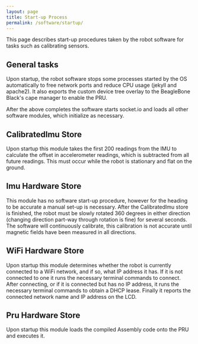 ```yaml
---
layout: page
title: Start-up Process
permalink: /software/startup/
---
```


This page describes start-up procedures taken by the robot software for tasks such as calibrating sensors.

## General tasks

Upon startup, the robot software stops some processes started by the OS automatically to free network ports and reduce CPU usage (jekyll and apache2). It also exports the custom device tree overlay to the BeagleBone Black's cape manager to enable the PRU.

After the above completes the software starts socket.io and loads all other software modules, which initialize as necessary.

## CalibratedImu Store

Upon startup this module takes the first 200 readings from the IMU to calculate the offset in accelerometer readings, which is subtracted from all future readings. This must occur while the robot is stationary and flat on the ground.

## Imu Hardware Store

This module has no software start-up procedure, however for the heading to be accurate a manual set-up is necessary. After the CalibratedImu store is finished, the robot must be slowly rotated 360 degrees in either direction (changing direction part-way through rotation is fine) for several seconds. The software will continuously calibrate, this calibration is not accurate until magnetic fields have been measured in all directions.

## WiFi Hardware Store

Upon startup this module determines whether the robot is currently connected to a WiFi network, and if so, what IP address it has. If it is not connected to one it runs the necessary terminal commands to connect. After connecting, or if it is connected but has no IP address, it runs the necessary terminal commands to obtain a DHCP lease. Finally it reports the connected network name and IP address on the LCD.

## Pru Hardware Store

Upon startup this module loads the compiled Assembly code onto the PRU and executes it.

